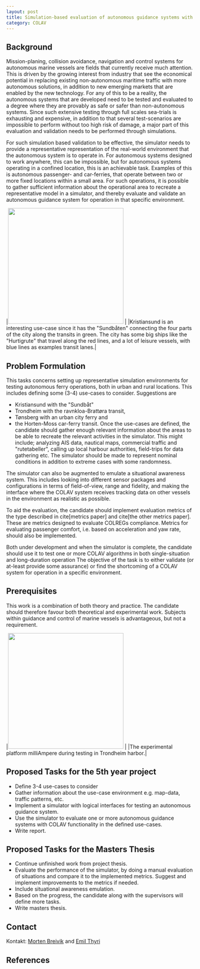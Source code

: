 ```yaml
---
layout: post
title: Simulation-based evaluation of autonomous guidance systems with collision avoidance functionality.
category: COLAV
---
```

## Background
Mission-planing, collision avoidance, navigation and control systems for autonomous marine vessels are fields that currently receive much attention. This is driven by the growing interest from industry that see the economical potential in replacing existing non-autonomous maritime traffic with more autonomous solutions, in addition to new emerging markets that are enabled by the new technology. For any of this to be a reality, the autonomous systems that are developed need to be tested and evaluated to a degree where they are provably as safe or safer than non-autonomous systems. Since such extensive testing through full scales sea-trials is exhausting and expensive, in addition to that several test-scenarios are impossible to perform without too high risk of damage, a major part of this evaluation and validation needs to be performed through simulations. 

For such simulation based validation to be effective, the simulator needs to provide a representative representation of the real-world environment that the autonomous system is to operate in. For autonomous systems designed to work anywhere, this can be impossible, but for autonomous systems operating in a confined location, this is an achievable task. Examples of this is autonomous passenger- and car-ferries, that operate between two or more fixed locations within a small area. For such operations, it is possible to gather sufficient information about the operational area to recreate a representative model in a simulator, and thereby evaluate and validate an autonomous guidance system for operation in that specific environment. 

|<img src="{{site.url}}/assets/kristiansund_with_example_transits.pdf" width="310"> |
|Kristiansund is an interesting use-case since it has the "Sundbåten" connecting the four parts of the city along the transits in green. The city has some big ships like the "Hurtigrute" that travel along the red lines, and a lot of leisure vessels, with blue lines as examples transit lanes.|

## Problem Formulation
This tasks concerns setting up representative simulation environments for testing autonomous ferry operations, both in urban and rural locations. This includes defining some (3-4) use-cases to consider. Suggestions are
* Kristiansund with the "Sundbåt"
* Trondheim with the ravnkloa-Brattøra transit,
* Tønsberg with an urban city ferry and 
* the Horten-Moss car-ferry transit. 
Once the use-cases are defined, the candidate should gather enough relevant information about the areas to be able to recreate the relevant activities  in the simulator. This might include; analyzing AIS data, nautical maps, commercial traffic and "rutetabeller", calling up local harbour authorities, field-trips for data gathering etc. The simulator should be made to represent nominal conditions in addition to extreme cases with some randomness. 

The simulator can also be augmented to emulate a situational awareness system. This includes looking into different sensor packages and configurations in terms of field-of-view, range and fidelity, and making the interface where the COLAV system receives tracking data on other vessels in the environment as realistic as possible.

To aid the evaluation, the candidate should implement evaluation metrics of the type described in cite[metrics paper] and cite[the other metrics paper]. These are metrics designed to evaluate COLREGs compliance. Metrics for evaluating passenger comfort, i.e. based on acceleration and yaw rate,  should also be implemented.

Both under development and when the simulator is complete, the candidate should use it to test one or more COLAV algorithms in both single-situation and long-duration operation The objective of the task is to either validate (or at-least provide some assurance) or find the shortcoming of a COLAV system for operation in a specific environment.


## Prerequisites
This work is a combination of both theory and practice.  The candidate should therefore favour both theoretical and experimental work. Subjects within guidance and control of marine vessels is advantageous, but not a requirement.

|<img src="{{site.url}}/assets/milliAmpere_sea_trials.pdf" width="310"> |
|The experimental platform milliAmpere during testing in Trondheim harbor.|

## Proposed Tasks for the 5th year project
* Define 3-4 use-cases to consider
* Gather information about the use-case environment e.g. map-data, traffic patterns, etc. 
* Implement a simulator with logical interfaces for testing an autonomous guidance system.
* Use the simulator to evaluate one or more autonomous guidance systems with COLAV functionality in the defined use-cases.
* Write report.

## Proposed Tasks for the Masters Thesis
* Continue unfinished work from project thesis.
* Evaluate the performance of the simulator, by doing a manual evaluation of situations and compare it to the implemented metrics. Suggest and implement improvements to the metrics if needed. 
* Include situational awareness emulation.
* Based on the progress, the candidate along with the supervisors will define more tasks.
* Write masters thesis.

## Contact

Kontakt: [Morten Breivik] and [Emil Thyri]

[Morten Breivik]: https://www.ntnu.no/ansatte/morten.breivik
[Emil Thyri]: https://www.ntnu.no/ansatte/emil.h.thyri
## References


